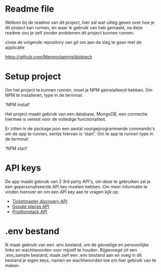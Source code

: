 <!-- # blok-tech


# week 1
introductie

# week 2
meivakantie

# week 3
We hebben het in de les gehad over extensions van een editor, de verschillende soorten (bijvoorbeeld compilers, aanvullers van code en beautifyers.)

Tijdens de les moesten wij hier onderzoek naar doen en een paar dingen installeren. Ik heb hiervoor gekozen voor extensions genaamd beautify, ESLint en Peacock. 

Ik heb gekozen om 3 verschillende extensions te installeren om goed te laten zien hoe breed de hulp van een extension kan zijn. 

ESLint is een extension die je helpt nette Javascript te schrijven, doormiddel van het configureren van bepaalde standaarden controleert ESLint of je je aan deze standaarden houd, zo nee, krijg je errors te zien. ESLint is dus een taal specifieke extension. (lint)

Beautify is een extension die je helpt je code overzichtelijk te houden, het origaniseert je code op een goede en leesbare manier, zodat je het overzicht houd en een andere programmeur je werk ook zou snappen. 'goede code heeft geen documentatie nodig'. Beautify is een extenstion voor algemene code. (build)

Peacock is een extension dat je editor wat meer overzichtelijk maakt, het geeft elk los scherm een andere kleur, zodat je ook als je verschillende windows open hebt je nog kan zien wat waar is. Peacock is een extension voor de editor zelf, net als bijvoorbeeld een thema. (local)

# week 4
In deze les/week heb ik voornamelijk de nadruk gelegd op backend, ik liep tegen een aantal zaken op dat betrekking had op de database en het updaten en lezen van gegevens. Ik had een rare issue dat elke keer als ik de pagina refreshde, hij de gecashte data nog een keer ging pushen. 

Uiteindelijk heb ik de instructievideo van Danny nog een keer bekeken en gevolgd, dit heeft de isssue opgelost, al had ik geen idee wat het veroorzaakt had (Danny en Sonja ook niet).

Ik heb onderzoek gedaan naar verschillende API's die ik mogelijk kan gaan gebruiken. Omdat mijn applicatie best veel zou hebben aan informatie over evenementen en data, heb ik gekeken naar een ticketmaster API, met deze API kan je gegevens opvragen over festivals en andere evenementen die gebruik maken van ticketmaster. Dit kan handig zijn om gebruikers te laten weten voor wat ze een busrit nodig zouden moeten hebben. 

# week 5
Laatste week voor A1/eerste oplevering

Deze week was het voornamelijk puntjes op de i zetten, het verslag afronden, styling afmaken en zorgen dat er geen onverwachte errors meer komen. -->

# Readme file
Welkom bij de readme van dit project, hier zal wat uitleg geven over hoe je dit project kan runnen, en waar ik gebruik van heb gemaakt, na deze readme zou je zelf zonder problemen dit project kunnen runnen. 

clone de volgende repository van git om aan de slag te gaan met de applicatie

https://github.com/Mennovlaming/bloktech

# Setup project
Om het project te kunnen runnen, moet je NPM geinstalleerd hebben.
Om NPM te installeren, type in de terminal:

'NPM install'

Het project maakt gebruik van een database, MongoDB, een connectie hiermee is vereist voor de volledige functionaliteit.

Er zitten in de package.json een aantal voorgeprogrammerde commando's om de app te runnen, eentje hiervan is 'start'. Om te app te runnen type in de terminal:

'NPM start'

# API keys
De app maakt gebruik van 2 3rd party API's, om deze te gebruiken zal je een gepersonaliseerde API key moeten hebben. Om meer informatie te vinden hierover en om een API key aan te vragen kijk op:
- [Ticketmaster discovery API](https://developer.ticketmaster.com/products-and-docs/apis/discovery-api/v2/)
- [Google places API ](https://developers.google.com/maps/documentation/places/web-service/overview)
- [Positionstack API ](https://positionstack.com)


# .env bestand
Ik maak gebruik van een .env bestand, om de gevoelige en persoonlijke links en wachtwoorden voor mijzelf te houden. Bijgevoegd zit een .env_sample bestand, maak zelf een .env bestand aan en voeg in dit bestand je eigen keys, namen en wachtwoorden toe om hier gebruik van te maken. 

